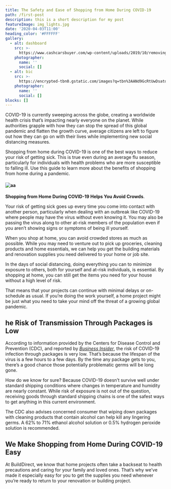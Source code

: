 ```yaml
---
title: The Safety and Ease of Shopping from Home During COVID-19
path: /first-post
description: this is a short description for my post
featureImage: img_lights.jpg
date: '2020-04-03T11:00'
heading_color: '#FFFFFF'
gallery:
  - alt: dashboard
    src: >-
      https://www.cashcarsbuyer.com/wp-content/uploads/2019/10/removing-a-car-lien-1200x800.jpeg
    photographer:
      name: ''
      social: []
  - alt: bic
    src: >-
      https://encrypted-tbn0.gstatic.com/images?q=tbn%3AANd9GcRtUwDsatdb42QrlUs22Nn1-PSKg8egZgTVnPaRDk1cGzbgmRmf&usqp=CAU
    photographer:
      name: ''
      social: []
blocks: []
---
```

COVID-19 is currently sweeping across the globe, creating a worldwide health crisis that’s impacting nearly everyone on the planet. While authorities grapple with how they can stop the spread of this global pandemic and flatten the growth curve, average citizens are left to figure out how they can go on with their lives while implementing new social distancing measures.

Shopping from home during COVID-19 is one of the best ways to reduce your risk of getting sick. This is true even during an average flu season, particularly for individuals with health problems who are more susceptible to falling ill. Use this guide to learn more about the benefits of shopping from home during a pandemic.

#### ![aa](https://www.builddirect.com/blog/wp-content/uploads/2020/04/shopping-from-home-during-covid-19-640x428.jpg "dasd")
**Shopping from Home During COVID-19 Helps You Avoid Crowds**.

Your risk of getting sick goes up every time you come into contact with another person, particularly when dealing with an outbreak like COVID-19 where people may have the virus without even knowing it. You may also be passing the virus along to other at-risk members of the population even if you aren’t showing signs or symptoms of being ill yourself.

When you shop at home, you can avoid crowded stores as much as possible. While you may need to venture out to pick up groceries, cleaning products and home essentials, we can help you get the building materials and renovation supplies you need delivered to your home or job site.

In the days of social distancing, doing everything you can to minimize exposure to others, both for yourself and at-risk individuals, is essential. By shopping at home, you can still get the items you need for your house without a high level of risk.

That means that your projects can continue with minimal delays or on-schedule as usual. If you’re doing the work yourself, a home project might be just what you need to take your mind off the threat of a growing global pandemic.

## **he Risk of Transmission Through Packages is Low**

According to information provided by the Centers for Disease Control and Prevention (CDC), and reported by _[Business Insider](https://www.businessinsider.com/how-long-can-coronavirus-live-on-packages-2020-3)_, the risk of COVID-19 infection through packages is very low. That’s because the lifespan of the virus is a few hours to a few days. By the time any package gets to you, there’s a good chance those potentially problematic germs will be long gone.

How do we know for sure? Because COVID-19 doesn’t survive well under standard shipping conditions where changes in temperature and humidity are nearly constant. While risk of exposure is not out of the question, receiving goods through standard shipping chains is one of the safest ways to get anything in this current environment.

The CDC also advises concerned consumer that wiping down packages with cleaning products that contain alcohol can help kill any lingering germs. A 62% to 71% ethanol alcohol solution or 0.5% hydrogen peroxide solution is recommended.

## **We Make Shopping from Home During COVID-19 Easy**

At BuildDirect, we know that home projects often take a backseat to health precautions and caring for your family and loved ones. That’s why we’ve made it especially easy for you to get the supplies you need whenever you’re ready to return to your renovation or building project.